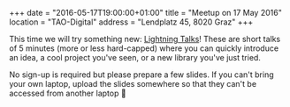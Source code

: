 +++
date = "2016-05-17T19:00:00+01:00"
title = "Meetup on 17 May 2016"
location = "TAO-Digital"
address = "Lendplatz 45, 8020 Graz"
+++

This time we will try something new: [Lightning Talks][]! These are short talks
of 5 minutes (more or less hard-capped) where you can quickly introduce an idea,
a cool project you've seen, or a new library you've just tried.

No sign-up is required but please prepare a few slides. If you can't bring your
own laptop, upload the slides somewhere so that they can't be accessed from
another laptop 🙂

[lightning talks]: https://en.wikipedia.org/wiki/Lightning_talk
